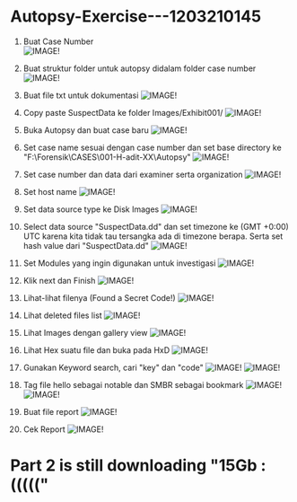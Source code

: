 # Autopsy-Exercise---1203210145

1. Buat Case Number <br />
![IMAGE!](Images/1.png)

2. Buat struktur folder untuk autopsy didalam folder case number
![IMAGE!](Images/2.png)

3. Buat file txt untuk dokumentasi
![IMAGE!](Images/3.png)

4. Copy paste SuspectData ke folder Images/Exhibit001/
![IMAGE!](Images/4.png)

5. Buka Autopsy dan buat case baru
![IMAGE!](Images/5.png)

6. Set case name sesuai dengan case number dan set base directory ke "F:\Forensik\CASES\001-H-adit-XX\Autopsy"
![IMAGE!](Images/6.png)

7. Set case number dan data dari examiner serta organization
![IMAGE!](Images/7.png)

8. Set host name
![IMAGE!](Images/8.png)

9. Set data source type ke Disk Images
![IMAGE!](Images/9.png)

10. Select data source "SuspectData.dd" dan set timezone ke (GMT +0:00) UTC karena kita tidak tau tersangka ada di timezone berapa. Serta set hash value dari "SuspectData.dd"
![IMAGE!](Images/10.png)

11. Set Modules yang ingin digunakan untuk investigasi
![IMAGE!](Images/11.png)

12. Klik next dan Finish
![IMAGE!](Images/12.png)

13. Lihat-lihat filenya (Found a Secret Code!)
![IMAGE!](Images/13.png)

14. Lihat deleted files list
![IMAGE!](Images/14.png)

15. Lihat Images dengan gallery view
![IMAGE!](Images/15.png)

16. Lihat Hex suatu file dan buka pada HxD
![IMAGE!](Images/16.png)

17. Gunakan Keyword search, cari "key" dan "code"
![IMAGE!](Images/17.png)
![IMAGE!](Images/17-2.png)

18. Tag file hello sebagai notable dan SMBR sebagai bookmark
![IMAGE!](Images/18.png)
![IMAGE!](Images/18-2.png)

19. Buat file report
![IMAGE!](Images/19.png)

20. Cek Report
![IMAGE!](Images/20.png)

# Part 2 is still downloading "15Gb :((((("
